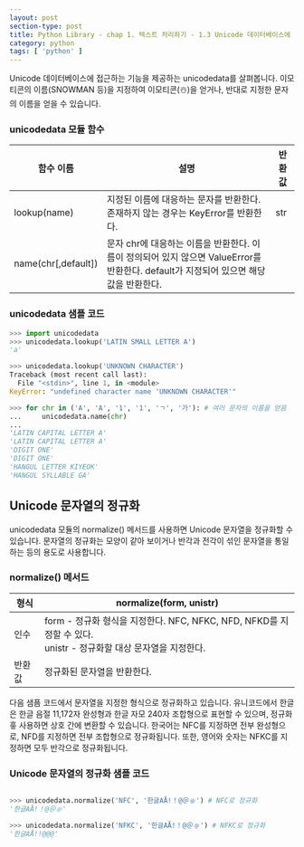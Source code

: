```yaml
---
layout: post
section-type: post
title: Python Library - chap 1. 텍스트 처리하기 - 1.3 Unicode 데이터베이스에 접근하기
category: python
tags: [ 'python' ]
---
```

Unicode 데이터베이스에 접근하는 기능을 제공하는 unicodedata를 살펴봅니다. 이모티콘의 이름(SNOWMAN 등)을 지정하여 이모티콘(☃️)을 얻거나, 반대로 지정한 문자의 이름을 얻을 수 있습니다.

### unicodedata 모듈 함수

함수 이름 | 설명 | 반환값
---|---|---
lookup(name) | 지정된 이름에 대응하는 문자를 반환한다. 존재하지 않는 경우는 KeyError를 반환한다. | str
name(chr[,default]) | 문자 chr에 대응하는 이름을 반환한다. 이름이 정의되어 있지 않으면 ValueError를 반환한다. default가 지정되어 있으면 해당 값을 반환한다.

### unicodedata 샘플 코드

```python
>>> import unicodedata
>>> unicodedata.lookup('LATIN SMALL LETTER A')
'a'

>>> unicodedata.lookup('UNKNOWN CHARACTER')
Traceback (most recent call last):
  File "<stdin>", line 1, in <module>
KeyError: "undefined character name 'UNKNOWN CHARACTER'"

>>> for chr in ('A', 'A', '1', '1', 'ㄱ', '가'): # 여러 문자의 이름을 얻음
...     unicodedata.name(chr)
...
'LATIN CAPITAL LETTER A'
'LATIN CAPITAL LETTER A'
'DIGIT ONE'
'DIGIT ONE'
'HANGUL LETTER KIYEOK'
'HANGUL SYLLABLE GA'
```

## Unicode 문자열의 정규화
unicodedata 모듈의 normalize() 메서드를 사용하면 Unicode 문자열을 정규화할 수 있습니다. 문자열의 정규화는 모양이 같아 보이거나 반각과 전각이 섞인 문자열을 통일하는 등의 용도로 사용합니다.

### normalize() 메서드

형식 | normalize(form, unistr)
---|---
인수 | form - 정규화 형식을 지정한다. NFC, NFKC, NFD, NFKD를 지정할 수 있다.<br> unistr - 정규화할 대상 문자열을 지정한다.
반환값 | 정규화된 문자열을 반환한다.

다음 샘픔 코드에서 문자열을 지정한 형식으로 정규화하고 있습니다. 유니코드에서 한글은 한글 음절 11,172자 완성형과 한글 자모 240자 조합형으로 표현할 수 있으며, 정규화흫 사용하면 상호 간에 변환할 수 있습니다. 한국어는 NFC를 지정하면 전부 완성형으로, NFD를 지정하면 전부 조합형으로 정규화됩니다. 또한, 영어와 숫자는 NFKC를 지정하면 모두 반각으로 정규화됩니다.

### Unicode 문자열의 정규화 샘플 코드

```python

>>> unicodedata.normalize('NFC', '한글AÅ!！@＠﹫') # NFC로 정규화
'한글AÅ!！@＠﹫'

>>> unicodedata.normalize('NFKC', '한글AÅ!！@＠﹫') # NFKC로 정규화
'한글AÅ!!@@@'
```
